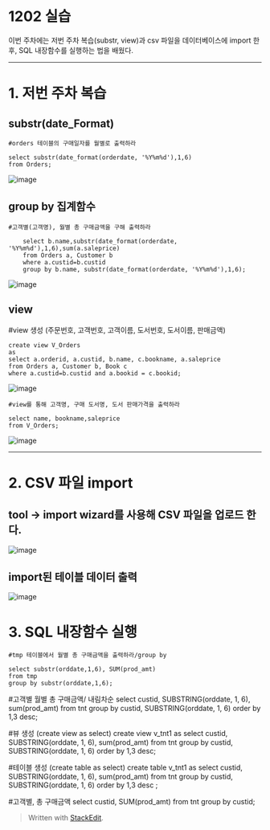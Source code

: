 # 1202 실습



이번 주차에는 저번 주차 복습(substr, view)과  csv 파일을 데이터베이스에 import 한 후, SQL 내장함수를 실행하는 법을 배웠다.

---

# 1. 저번 주차 복습

## substr(date_Format)
    
    #orders 테이블의 구매일자를 월별로 출력하라
    
    select substr(date_format(orderdate, '%Y%m%d'),1,6)
    from Orders;

![image](https://user-images.githubusercontent.com/114793024/206440248-aad514ba-b48c-494b-8eab-949e0f079095.png)



## group by 집계함수

    #고객별(고객명), 월별 총 구매금액을 구해 출력하라
    
        select b.name,substr(date_format(orderdate, '%Y%m%d'),1,6),sum(a.saleprice)
        from Orders a, Customer b
        where a.custid=b.custid
        group by b.name, substr(date_format(orderdate, '%Y%m%d'),1,6);

![image](https://user-images.githubusercontent.com/114793024/206441445-b8b4c80c-0cf4-4047-b62f-5067d2238df8.png)



## view 


#view 생성 (주문번호, 고객번호, 고객이름, 도서번호, 도서이름, 판매금액)

    create view V_Orders
    as 
    select a.orderid, a.custid, b.name, c.bookname, a.saleprice
    from Orders a, Customer b, Book c
    where a.custid=b.custid and a.bookid = c.bookid;

![image](https://user-images.githubusercontent.com/114793024/206445501-42bcfdb4-0b64-48a4-b40d-817e1634ae6e.png)

    #view를 통해 고객명, 구매 도서명, 도서 판매가격을 출력하라 
    
    select name, bookname,saleprice
    from V_Orders;

![image](https://user-images.githubusercontent.com/114793024/206442716-0a2f318d-d564-4ad5-9d74-195495db4d70.png)


---

# 2. CSV 파일 import

## tool -> import wizard를 사용해 CSV 파일을 업로드 한다.


![image](https://user-images.githubusercontent.com/114793024/206447031-f4357432-0f03-440b-b9b6-0419df2f5fb0.png)



## import된  테이블 데이터 출력

![image](https://user-images.githubusercontent.com/114793024/206447709-02ef9c41-3184-443e-9fdf-b9b350150749.png)



# 3. SQL 내장함수 실행

    #tmp 테이블에서 월별 총 구매금액을 출력하라/group by 
    
    select substr(orddate,1,6), SUM(prod_amt)
    from tmp
    group by substr(orddate,1,6);

#고객별 월별 총 구매금액/ 내림차순 
select custid, SUBSTRING(orddate, 1, 6), sum(prod_amt)
from tnt
group by custid, SUBSTRING(orddate, 1, 6)
order by 1,3 desc;

#뷰 생성 (create view as select) 
create view v_tnt1
as 
select custid, SUBSTRING(orddate, 1, 6), sum(prod_amt)
from tnt
group by custid, SUBSTRING(orddate, 1, 6)
order by 1,3 desc;

#테이블 생성 (create table as select) 
create table v_tnt1
as 
select custid, SUBSTRING(orddate, 1, 6), sum(prod_amt)
from tnt
group by custid, SUBSTRING(orddate, 1, 6)
order by 1,3 desc ;


#고객별, 총 구매금액
select custid, SUM(prod_amt)
from tnt
group by custid;

> Written with [StackEdit](https://stackedit.io/).


<!--stackedit_data:
eyJoaXN0b3J5IjpbLTE1NDQ0Nzc0OTMsMjI3ODQ3NzcxLDEzMz
k1MDc3NTAsMzY5ODkwNjYxLDIwOTA0MDczMTksMTA4NTg4MTU3
MV19
-->